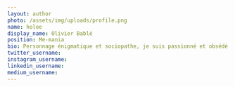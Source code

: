 ```yaml
---
layout: author
photo: /assets/img/uploads/profile.png
name: holee
display_name: Olivier Bablé
position: Me-mania
bio: Personnage énigmatique et sociopathe, je suis passionné et obsédé par la chanteuse de k-pop LISA. Mon amour fanatique le pousse à suivre de près sa vie et à me perdre dans les frontières floues entre la réalité et l'illusion.
twitter_username:   
instagram_username:  
linkedin_username: 
medium_username: 
---
```


